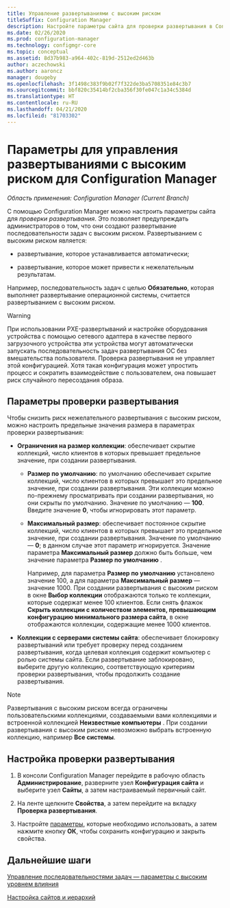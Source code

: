 ```yaml
---
title: Управление развертываниями с высоким риском
titleSuffix: Configuration Manager
description: Настройте параметры сайта для проверки развертывания в Configuration Manager, чтобы предупреждать администраторов о создании развертываний с высоким риском.
ms.date: 02/26/2020
ms.prod: configuration-manager
ms.technology: configmgr-core
ms.topic: conceptual
ms.assetid: 8d37b983-a964-402c-819d-2512ed2d463b
author: aczechowski
ms.author: aaroncz
manager: dougeby
ms.openlocfilehash: 3f1498c383f9b02f7f322de3ba5708351e84c3b7
ms.sourcegitcommit: bbf820c35414bf2cba356f30fe047c1a34c5384d
ms.translationtype: HT
ms.contentlocale: ru-RU
ms.lasthandoff: 04/21/2020
ms.locfileid: "81703302"
---
```

# <a name="settings-to-manage-high-risk-deployments-for-configuration-manager"></a>Параметры для управления развертываниями с высоким риском для Configuration Manager

*Область применения: Configuration Manager (Current Branch)*

С помощью Configuration Manager можно настроить параметры сайта для *проверки развертывания*. Это позволяет предупреждать администраторов о том, что они создают развертывание последовательности задач с высоким риском. Развертыванием с высоким риском является:  

- развертывание, которое устанавливается автоматически;  

- развертывание, которое может привести к нежелательным результатам.  

Например, последовательность задач с целью **Обязательно**, которая выполняет развертывание операционной системы, считается развертыванием с высоким риском.  

> [!WARNING]
> При использовании PXE-развертываний и настройке оборудования устройства с помощью сетевого адаптера в качестве первого загрузочного устройства эти устройства могут автоматически запускать последовательность задач развертывания ОС без вмешательства пользователя. Проверка развертывания не управляет этой конфигурацией. Хотя такая конфигурация может упростить процесс и сократить взаимодействие с пользователем, она повышает риск случайного пересоздания образа.

## <a name="deployment-verification-settings"></a><a name="bkmk_settings"></a> Параметры проверки развертывания

Чтобы снизить риск нежелательного развертывания с высоким риском, можно настроить предельные значения размера в параметрах проверки развертывания:  

- **Ограничения на размер коллекции**: обеспечивает скрытие коллекций, число клиентов в которых превышает предельное значение, при создании развертывания.  

  - **Размер по умолчанию**: по умолчанию обеспечивает скрытие коллекций, число клиентов в которых превышает это предельное значение, при создании развертывания. Эти коллекции можно по-прежнему просматривать при создании развертывания, но они скрыты по умолчанию. Значение по умолчанию — **100**. Введите значение **0**, чтобы игнорировать этот параметр.  

  - **Максимальный размер**: обеспечивает постоянное скрытие коллекций, число клиентов в которых превышает это предельное значение, при создании развертывания. Значение по умолчанию — **0**; в данном случае этот параметр игнорируется. Значение параметра **Максимальный размер** должно быть больше, чем значение параметра **Размер по умолчанию** .  

    Например, для параметра **Размер по умолчанию** установлено значение 100, а для параметра **Максимальный размер** — значение 1000. При создании развертывания с высоким риском в окне **Выбор коллекции** отображаются только те коллекции, которые содержат менее 100 клиентов. Если снять флажок **Скрыть коллекции с количеством элементов, превышающим конфигурацию минимального размера сайта**, в окне отображаются коллекции, содержащие менее 1000 клиентов.  

- **Коллекции с серверами системы сайта**: обеспечивает блокировку развертываний или требует проверку перед созданием развертывания, когда целевая коллекция содержит компьютер с ролью системы сайта. Если развертывание заблокировано, выберите другую коллекцию, соответствующую критериям проверки развертывания, чтобы продолжить создание развертывания.  

> [!NOTE]
> Развертывания с высоким риском всегда ограничены пользовательскими коллекциями, создаваемыми вами коллекциями и встроенной коллекцией **Неизвестные компьютеры** . При создании развертывания с высоким риском невозможно выбрать встроенную коллекцию, например **Все системы**.  

## <a name="configure-deployment-verification"></a>Настройка проверки развертывания

1. В консоли Configuration Manager перейдите в рабочую область **Администрирование**, разверните узел **Конфигурация сайта** и выберите узел **Сайты**, а затем настраиваемый первичный сайт.

2. На ленте щелкните **Свойства**, а затем перейдите на вкладку **Проверка развертывания**.

3. Настройте [параметры](#bkmk_settings), которые необходимо использовать, а затем нажмите кнопку **ОК**, чтобы сохранить конфигурацию и закрыть свойства.

## <a name="next-steps"></a>Дальнейшие шаги

[Управление последовательностями задач — параметры с высоким уровнем влияния](../../../osd/deploy-use/manage-task-sequences-to-automate-tasks.md#high-impact-settings)

[Настройка сайтов и иерархий](../deploy/configure/configure-sites-and-hierarchies.md)
